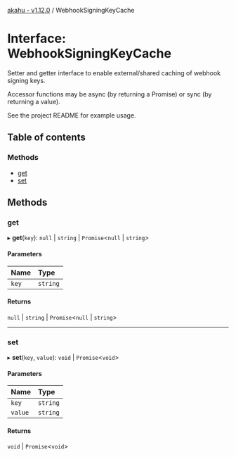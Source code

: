 [akahu - v1.12.0](../README.md) / WebhookSigningKeyCache

# Interface: WebhookSigningKeyCache

Setter and getter interface to enable external/shared caching of webhook
signing keys.

Accessor functions may be async (by returning a Promise) or sync (by returning a value).

See the project README for example usage.

## Table of contents

### Methods

- [get](WebhookSigningKeyCache.md#get)
- [set](WebhookSigningKeyCache.md#set)

## Methods

### get

▸ **get**(`key`): ``null`` \| `string` \| `Promise`<``null`` \| `string`\>

#### Parameters

| Name | Type |
| :------ | :------ |
| `key` | `string` |

#### Returns

``null`` \| `string` \| `Promise`<``null`` \| `string`\>

___

### set

▸ **set**(`key`, `value`): `void` \| `Promise`<`void`\>

#### Parameters

| Name | Type |
| :------ | :------ |
| `key` | `string` |
| `value` | `string` |

#### Returns

`void` \| `Promise`<`void`\>
